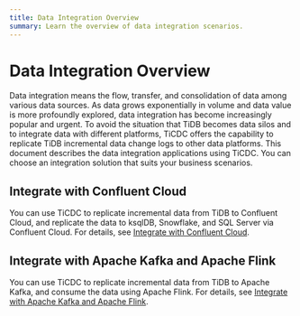 ```yaml
---
title: Data Integration Overview
summary: Learn the overview of data integration scenarios.
---
```


# Data Integration Overview

Data integration means the flow, transfer, and consolidation of data among various data sources. As data grows exponentially in volume and data value is more profoundly explored, data integration has become increasingly popular and urgent. To avoid the situation that TiDB becomes data silos and to integrate data with different platforms, TiCDC offers the capability to replicate TiDB incremental data change logs to other data platforms. This document describes the data integration applications using TiCDC. You can choose an integration solution that suits your business scenarios.

## Integrate with Confluent Cloud

You can use TiCDC to replicate incremental data from TiDB to Confluent Cloud, and replicate the data to ksqlDB, Snowflake, and SQL Server via Confluent Cloud. For details, see [Integrate with Confluent Cloud](/ticdc/integrate-confluent-using-ticdc.md).

## Integrate with Apache Kafka and Apache Flink

You can use TiCDC to replicate incremental data from TiDB to Apache Kafka, and consume the data using Apache Flink. For details, see [Integrate with Apache Kafka and Apache Flink](/replicate-data-to-kafka.md).